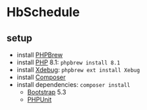 # HbSchedule

## setup

* install [PHPBrew](https://phpbrew.github.io/phpbrew/)
* install [PHP](https://www.php.net/) 8.1: `phpbrew install 8.1`
* install [Xdebug](https://xdebug.org/): `phpbrew ext install Xebug`
* install [Composer](https://getcomposer.org/)
* install dependencies: `composer install`
    * [Bootstrap](https://getbootstrap.com/) 5.3
    * [PHPUnit](https://phpunit.de/)
